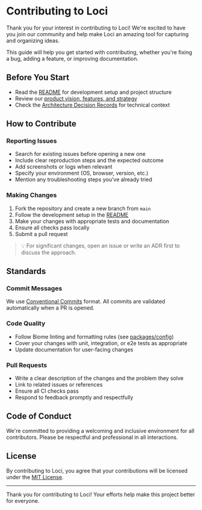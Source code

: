 # Contributing to Loci

Thank you for your interest in contributing to Loci! We're excited to have you join our community and help make Loci an amazing tool for capturing and organizing ideas.

This guide will help you get started with contributing, whether you're fixing a bug, adding a feature, or improving documentation.

## Before You Start

- Read the [README](./README.md) for development setup and project structure
- Review our [product vision, features, and strategy](https://github.com/emiliosheinz/loci/wiki/Product-vision,-features,-and-strategy)
- Check the [Architecture Decision Records](./docs/architecture/decisions/) for technical context

## How to Contribute

### Reporting Issues
- Search for existing issues before opening a new one
- Include clear reproduction steps and the expected outcome
- Add screenshots or logs when relevant
- Specify your environment (OS, browser, version, etc.)
- Mention any troubleshooting steps you’ve already tried

### Making Changes
1. Fork the repository and create a new branch from `main`
2. Follow the development setup in the [README](./README.md)
3. Make your changes with appropriate tests and documentation
4. Ensure all checks pass locally
5. Submit a pull request

> 💡 For significant changes, open an issue or write an ADR first to discuss the approach. 

## Standards

### Commit Messages
We use [Conventional Commits](https://www.conventionalcommits.org/) format. All commits are validated automatically when a PR is opened.

### Code Quality
- Follow Biome linting and formatting rules (see [packages/config](./packages/config/))
- Cover your changes with unit, integration, or e2e tests as appropriate
- Update documentation for user-facing changes

### Pull Requests
- Write a clear description of the changes and the problem they solve
- Link to related issues or references
- Ensure all CI checks pass
- Respond to feedback promptly and respectfully

## Code of Conduct

We're committed to providing a welcoming and inclusive environment for all contributors. Please be respectful and professional in all interactions.

## License

By contributing to Loci, you agree that your contributions will be licensed under the [MIT License](./LICENSE).

---

Thank you for contributing to Loci! Your efforts help make this project better for everyone.
